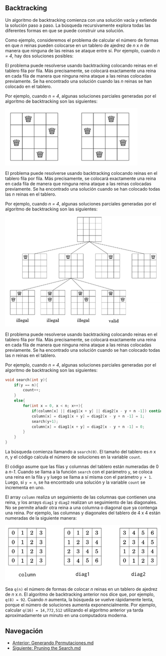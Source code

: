 ## Backtracking

Un algoritmo de backtracking comienza con una solución vacía y extiende la solución paso a paso. La búsqueda recursivamente explora todas las diferentes formas en que se puede construir una solución.

Como ejemplo, consideremos el problema de calcular el número de formas en que *n* reinas pueden colocarse en un tablero de ajedrez de *n* x *n* de manera que ninguna de las reinas se ataque entre sí. Por ejemplo, cuando *n = 4*, hay dos soluciones posibles:

El problema puede resolverse usando backtracking colocando reinas en el tablero fila por fila. Más precisamente, se colocará exactamente una reina en cada fila de manera que ninguna reina ataque a las reinas colocadas previamente. Se ha encontrado una solución cuando las *n* reinas se han colocado en el tablero.

Por ejemplo, cuando *n = 4*, algunas soluciones parciales generadas por el algoritmo de backtracking son las siguientes:

![alt text](image-1.png)

El problema puede resolverse usando backtracking colocando reinas en el tablero fila por fila. Más precisamente, se colocará exactamente una reina en cada fila de manera que ninguna reina ataque a las reinas colocadas previamente. Se ha encontrado una solución cuando se han colocado todas las *n* reinas en el tablero.

Por ejemplo, cuando *n = 4*, algunas soluciones parciales generadas por el algoritmo de backtracking son las siguientes:

![alt text](image-2.png)

El problema puede resolverse usando backtracking colocando reinas en el tablero fila por fila. Más precisamente, se colocará exactamente una reina en cada fila de manera que ninguna reina ataque a las reinas colocadas previamente. Se ha encontrado una solución cuando se han colocado todas las *n* reinas en el tablero.

Por ejemplo, cuando *n = 4*, algunas soluciones parciales generadas por el algoritmo de backtracking son las siguientes:

```cpp
void search(int y){
    if(y == n){
        count++;
    }
    else{
        for(int x = 0, x < n; x++){
            if(column[x] || diag1[x + y] || diag2[x - y + n -1]) continue;
            column[x] = diag1[x + y] = diag2[x - y + n -1] = 1;
            search(y+1);
            column[x] = diag1[x + y] = diag2[x - y + n -1] = 0;           
        }
    }
}
```

La búsqueda comienza llamando a `search(0)`. El tamaño del tablero es *n* x *n*, y el código calcula el número de soluciones en la variable `count`.

El código asume que las filas y columnas del tablero están numeradas de 0 a *n-1*. Cuando se llama a la función `search` con el parámetro `y`, se coloca una reina en la fila `y` y luego se llama a sí misma con el parámetro `y + 1`. Luego, si `y = n`, se ha encontrado una solución y la variable `count` se incrementa en uno.

El array `column` realiza un seguimiento de las columnas que contienen una reina, y los arrays `diag1` y `diag2` realizan un seguimiento de las diagonales. No se permite añadir otra reina a una columna o diagonal que ya contenga una reina. Por ejemplo, las columnas y diagonales del tablero de 4 x 4 están numeradas de la siguiente manera:

![alt text](image-3.png)

Sea `q(n)` el número de formas de colocar *n* reinas en un tablero de ajedrez de *n* x *n*. El algoritmo de backtracking anterior nos dice que, por ejemplo, `q(8) = 92`. Cuando *n* aumenta, la búsqueda se vuelve rápidamente lenta, porque el número de soluciones aumenta exponencialmente. Por ejemplo, calcular `q(16) = 14,772,512` utilizando el algoritmo anterior ya tarda aproximadamente un minuto en una computadora moderna.

## Navegación

- [Anterior: Generando Permutaciones.md](./Generando%20Permutaciones.md)
- [Siguiente: Pruning the Search.md](./Pruning%20the%20Search.md)

